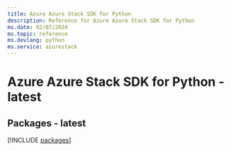 ```yaml
---
title: Azure Azure Stack SDK for Python
description: Reference for Azure Azure Stack SDK for Python
ms.date: 02/07/2024
ms.topic: reference
ms.devlang: python
ms.service: azurestack
---
```

# Azure Azure Stack SDK for Python - latest
## Packages - latest
[!INCLUDE [packages](azure-stack-index.md)]